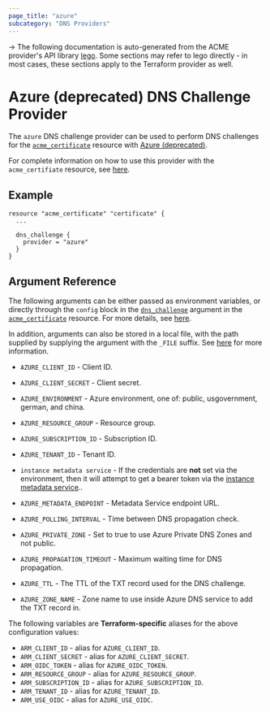 ```yaml
---
page_title: "azure"
subcategory: "DNS Providers"
---
```


-> The following documentation is auto-generated from the ACME
provider's API library [lego](https://go-acme.github.io/lego/).  Some
sections may refer to lego directly - in most cases, these sections
apply to the Terraform provider as well.

# Azure (deprecated) DNS Challenge Provider

The `azure` DNS challenge provider can be used to perform DNS challenges for
the [`acme_certificate`][resource-acme-certificate] resource with
[Azure (deprecated)](https://azure.microsoft.com/services/dns/).

[resource-acme-certificate]: ../resources/certificate.md

For complete information on how to use this provider with the `acme_certifiate`
resource, see [here][resource-acme-certificate-dns-challenges].

[resource-acme-certificate-dns-challenges]: ../resources/certificate.md#using-dns-challenges

## Example

```hcl
resource "acme_certificate" "certificate" {
  ...

  dns_challenge {
    provider = "azure"
  }
}
```
## Argument Reference

The following arguments can be either passed as environment variables, or
directly through the `config` block in the
[`dns_challenge`][resource-acme-certificate-dns-challenge-arg] argument in the
[`acme_certificate`][resource-acme-certificate] resource. For more details, see
[here][resource-acme-certificate-dns-challenges].

[resource-acme-certificate-dns-challenge-arg]: ../resources/certificate.md#dns_challenge

In addition, arguments can also be stored in a local file, with the path
supplied by supplying the argument with the `_FILE` suffix. See
[here][acme-certificate-file-arg-example] for more information.

[acme-certificate-file-arg-example]: ../resources/certificate.md#using-variable-files-for-provider-arguments

* `AZURE_CLIENT_ID` - Client ID.
* `AZURE_CLIENT_SECRET` - Client secret.
* `AZURE_ENVIRONMENT` - Azure environment, one of: public, usgovernment, german, and china.
* `AZURE_RESOURCE_GROUP` - Resource group.
* `AZURE_SUBSCRIPTION_ID` - Subscription ID.
* `AZURE_TENANT_ID` - Tenant ID.
* `instance metadata service` - If the credentials are **not** set via the environment, then it will attempt to get a bearer token via the [instance metadata service](https://docs.microsoft.com/en-us/azure/virtual-machines/windows/instance-metadata-service)..

* `AZURE_METADATA_ENDPOINT` - Metadata Service endpoint URL.
* `AZURE_POLLING_INTERVAL` - Time between DNS propagation check.
* `AZURE_PRIVATE_ZONE` - Set to true to use Azure Private DNS Zones and not public.
* `AZURE_PROPAGATION_TIMEOUT` - Maximum waiting time for DNS propagation.
* `AZURE_TTL` - The TTL of the TXT record used for the DNS challenge.
* `AZURE_ZONE_NAME` - Zone name to use inside Azure DNS service to add the TXT record in.

The following variables are **Terraform-specific** aliases for the above
configuration values:


* `ARM_CLIENT_ID` - alias for `AZURE_CLIENT_ID`.
* `ARM_CLIENT_SECRET` - alias for `AZURE_CLIENT_SECRET`.
* `ARM_OIDC_TOKEN` - alias for `AZURE_OIDC_TOKEN`.
* `ARM_RESOURCE_GROUP` - alias for `AZURE_RESOURCE_GROUP`.
* `ARM_SUBSCRIPTION_ID` - alias for `AZURE_SUBSCRIPTION_ID`.
* `ARM_TENANT_ID` - alias for `AZURE_TENANT_ID`.
* `ARM_USE_OIDC` - alias for `AZURE_USE_OIDC`.


